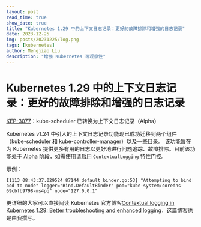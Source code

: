 ```yaml
---
layout: post
read_time: true
show_date: true
title: "Kubernetes 1.29 中的上下文日志记录：更好的故障排除和增强的日志记录"
date: 2023-12-25
img: posts/20231225/log.png
tags: [kubernetes]
author: Mengjiao Liu
description: "增强 Kubernetes 可观察性"
---
```


# Kubernetes 1.29 中的上下文日志记录：更好的故障排除和增强的日志记录

[KEP-3077](https://kep.k8s.io/3077)：kube-scheduler 已转换为上下文日志记录（Alpha）

Kubernetes v1.24 中引入的上下文日志记录功能现已成功迁移到两个组件（kube-scheduler 和 kube-controller-manager）以及一些目录。
该功能旨在为 Kubernetes 提供更多有用的日志以更好地进行问题追踪、故障排除。目前该功能处于 Alpha 阶段，如需使用请启用 `ContextualLogging` 特性门控。

示例：
```
I1113 08:43:37.029524 87144 default_binder.go:53] "Attempting to bind pod to node" logger="Bind.DefaultBinder" pod="kube-system/coredns-69cbfb9798-ms4pq" node="127.0.0.1"
```

更详细的大家可以直接阅读 Kubernetes 官方博客[Contextual logging in Kubernetes 1.29: Better troubleshooting and enhanced logging](https://kubernetes.io/blog/2023/12/20/contextual-logging-in-kubernetes-1-29/)，这篇博客也是由我撰写。
